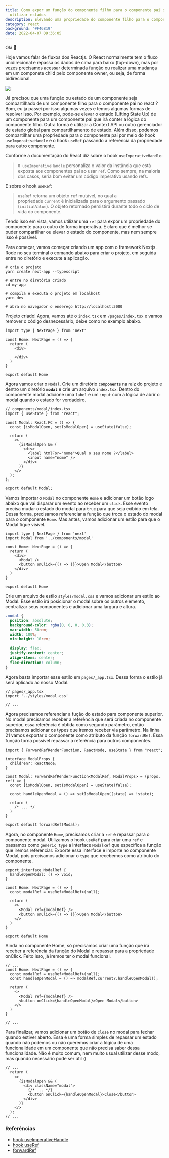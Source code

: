 ```yaml
---
title: Como expor um função do componente filho para o componente pai sem
  utilizar estados
description: Elevando uma propriedade do componente filho para o componente pai
category: react
background: "#F46819"
date: 2022-04-07 09:36:05
---
```

Olá 👋

Hoje vamos falar de fluxos dos Reactjs. O React normalmente tem o fluxo unidirecional e repassa os dados de cima para baixo (top-down), mas por vezes precisamos acessar determinada função ou realizar uma mudança em um componete child pelo componente owner, ou seja, de forma bidirecional.

![](assets/img/bidirecional.png)



Já precisou que uma função ou estado de um componente seja compartilhado de um componente filho para o componente pai no react ? Bom, eu já passei por isso algumas vezes e temos algumas formas de resolver isso. Por exemplo, pode-se elevar o estado (Lifting State Up) de um componente para um componente pai que irá conter a lógica do componente filho. Outra forma é utilizar a Context API ou outro gerenciador de estado global para compartilhamento de estado.  Além disso, podemos compartilhar uma propriedade para o componente pai por meio do hook `useImperativeHandle` e o hook `useRef` passando a referência da propriedade para outro componente.

Conforme a documentação do React diz sobre o hook `useImperativeHandle`:

> `O useImperativeHandle` personaliza o valor da instância que está exposta aos componentes pai ao usar `ref`. Como sempre, na maioria dos casos, seria bom evitar um código imperativo usando refs.

E sobre o hook `useRef`:

> `useRef` retorna um objeto `ref` mutável, no qual a propriedade `current` é inicializada para o argumento passado (`initialValue`). O objeto retornado persistirá durante todo o ciclo de vida do componente.

Tendo isso em vista, vamos utilizar uma `ref` para expor um propriedade do componente para o outro de forma imperativa. É claro que é melhor se puder compartilhar ou elevar o estado do componente, mas nem sempre isso é possível.

Para começar, vamos começar criando um app com o framework Nextjs. Rode no seu terminal o comando abaixo para criar o projeto, em seguida entre no diretório e execute a aplicação.

```shell
# crie o projeto
yarn create next-app --typescript

# entre no diretória criado
cd my-app

# compila e executa o projeto em localhost
yarn dev

# abra no navegador o endereço http://localhost:3000
```

Projeto criado! Agora, vamos até o `index.tsx` em `/pages/index.tsx` e vamos remover o código desnecessário, deixe como no exemplo abaixo.

```tsx
import type { NextPage } from 'next'

const Home: NextPage = () => {
  return (
    <div>
 
    </div>
  )
}

export default Home
```

Agora vamos criar o `Modal`. Crie um diretório **`components`** na raiz do projeto e dentro um diretório **`modal`** e crie um arquivo `index.tsx`. Dentro do componente modal adicione uma `label` e um `input` com a lógica de abrir o modal quando o estado for verdadeiro.

```tsx
// components/modal/index.tsx
import { useState } from "react";

const Modal: React.FC = () => {
  const [isModalOpen, setIsModalOpen] = useState(false);
  
  return (
    <>
      {isModalOpen && (
        <div>
          <label htmlFor="nome">Qual o seu nome ?</label>
          <input name="nome" />
        </div>
      )}
    </>
  );
};

export default Modal;
```

Vamos importar o `Modal` no componente `Home` e adicionar um botão logo abaixo que vai disparar um evento ao receber um `click`. Esse evento precisa mudar o estado do modal para `true` para que seja exibido em tela. Dessa forma, precisamos referenciar a função que troca o estado do modal para o componente `Home`. Mas antes, vamos adicionar um estilo para que o Modal fique visivel.

```tsx
import type { NextPage } from 'next'
import Modal from '../components/modal'

const Home: NextPage = () => {
  return (
    <div>
      <Modal />
      <button onClick={() => {}}>Open Modal</button>
    </div>
  )
}

export default Home
```

Crie um arquivo de estilo `styles/modal.css` e vamos adicionar um estilo ao Modal. Esse estilo irá posicionar o modal sobre os outros elemento, centralizar seus componentes e adicionar uma largura e altura.

```css
.modal {
  position: absolute;
  background-color: rgba(0, 0, 0, 0.3);
  max-width: 50rem;
  width: 100%;
  min-height: 10rem;
  
  display: flex;
  justify-content: center;
  align-items: center;
  flex-direction: column;
}
```

Agora basta importar esse estilo em `pages/_app.tsx`. Dessa forma o estilo já será aplicado ao nosso Modal.

```tsx
// pages/_app.tsx
import '../styles/modal.css'

// ...
```

Agora precisamos referenciar a fução do estado para componente superior. No modal precisamos receber a referência que será criada no componente superior, essa referência é obtida como segundo parâmetro, então precisamos adicionar os types que iremos receber via parâmetro. Na linha 21 vamos exportar o componente como atributo da função `forwardRef`. Essa função torna possível repassar a referência para outros componentes.

```tsx
import { ForwardRefRenderFunction, ReactNode, useState } from "react";

interface ModalProps {
  children?: ReactNode;
}

const Modal: ForwardRefRenderFunction<ModalRef, ModalProps> = (props, ref) => {
  const [isModalOpen, setIsModalOpen] = useState(false);

  const handleOpenModal = () => setIsModalOpen((state) => !state);

  return (
    /* ... */
  )
}

export default forwardRef(Modal);
```

Agora, no componente `Home`, precisamos criar a `ref` e repassar para o componente modal.  Utilizamos o hook `useRef` para criar uma `ref` e passamos como `generic type` a interface `ModalRef` que específica a função que iremos referenciar. Exporte essa interface e importe no componente Modal, pois precisamos adicionar o `type` que recebemos como atributo do componente. 

```tsx
export interface ModalRef {
  handleOpenModal: () => void;
}

const Home: NextPage = () => {
  const modalRef = useRef<ModalRef>(null);

  return (
    <>
      <Modal ref={modalRef} />
      <button onClick={() => {}}>Open Modal</button>
    </>
  )
}

export default Home
```

Ainda no componente Home, só precisamos criar uma função que irá receber a referência da função do Modal e repassar para a propriedade onClick. Feito isso, já iremos ter o modal funcional. 

```tsx
// ...
const Home: NextPage = () => {
  const modalRef = useRef<ModalRef>(null);
  const handleOpenModal = () => modalRef.current?.handleOpenModal();

  return (
    <>
      <Modal ref={modalRef} />
      <button onClick={handleOpenModal}>Open Modal</button>
    </>
  )
}

// ...
```

Para finalizar, vamos adicionar um botão de `close` no modal para fechar quando estiver aberto. Essa é uma forma simples de repassar um estado quando não podemos ou não queremos criar a lógica de uma funcionalidade em um componente que não precisa saber dessa funcionalidade.  Não é muito comum, nem muito usual utilizar desse modo, mas quando necessário pode ser útil :)

```tsx
// ...
  return (
    <>
      {isModalOpen && (
        <div className="modal">
          {/* ... */}
          <button onClick={handleOpenModal}>Close</button>
        </div>
      )}
    </>
  );
// ...
```

### Referências

* [hook useImperativeHandle](https://pt-br.reactjs.org/docs/hooks-reference.html#useimperativehandle)
* [hook useRef](https://pt-br.reactjs.org/docs/hooks-reference.html#useref)
* [forwardRef](https://pt-br.reactjs.org/docs/react-api.html#reactforwardref)